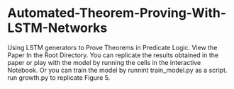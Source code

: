 # Automated-Theorem-Proving-With-LSTM-Networks
Using LSTM generators to Prove Theorems in Predicate Logic.
View the Paper In the Root Directory. 
You can replicate the results obtained in the paper or play with the model 
by running the cells in the interactive Notebook. 
Or you can train the model by runnint train_model.py as a script. 
run growth.py to replicate Figure 5. 



